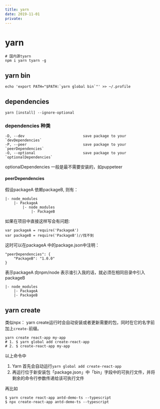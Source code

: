 ```yaml
---
title: yarn
date: 2019-11-01
private: 
---
```

# yarn
    # 国内源tyarn
    npm i yarn tyarn -g

## yarn bin
    echo 'export PATH="$PATH:`yarn global bin`"' >> ~/.profile

## dependencies

    yarn [install] --ignore-optional

### dependencies 种类

    -D, --dev                           save package to your `devDependencies`
    -P, --peer                          save package to your `peerDependencies`
    -O, --optional                      save package to your `optionalDependencies`

optionalDependencies 一般是最不需要安装的，如puppeteer

#### peerDependencies
假设packageA 依赖packageB, 则有：

    |- node_modules
        |- PackageA
            |- node_modules
                |- PackageB


如果在项目中直接这样写会有问题:

    var packageA = require('PackageA')
    var packageB = require('PackageB')//找不到

这时可以在packageA 中的package.json中注明：

    "peerDependencies": {
        "PackageB": "1.0.0"
    }

表示packageA 向npm/node 表示谁引入我的话，就必须在相同目录中引入packageB

    |- node_modules
        |- PackageA
        |- PackageB

## yarn create
类似npx： yarn create运行时会自动安装或者更新需要的包，同时在它的名字前加上`create-`前缀。

    yarn create react-app my-app
    # 1. $ yarn global add create-react-app
    # 2. $ create-react-app my-app

以上命令中
1. Yarn 首先会自动运行`yarn global add create-react-app`
2. 再运行位于新安装包「package.json」中「bin」字段中的可执行文件，并将剩余的命令行参数传递给该可执行文件 

再比如

    $ yarn create react-app antd-demo-ts --typescript
    $ npx create-react-app antd-demo-ts --typescript
